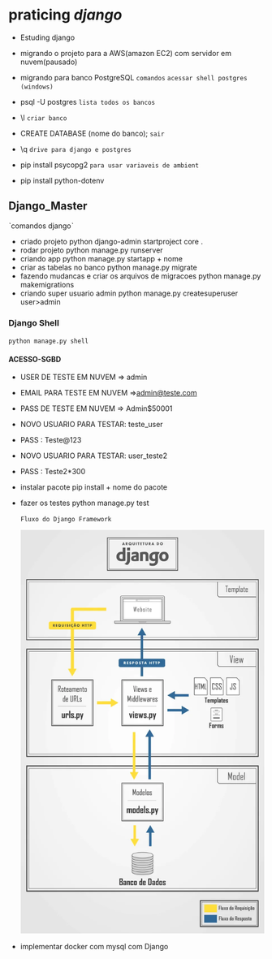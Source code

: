 # praticing *django*

- Estuding django

- migrando o projeto para a AWS(amazon EC2) com servidor em nuvem(pausado)

- migrando para banco PostgreSQL
`comandos`
`acessar shell postgres (windows)`
- psql -U postgres
`lista todos os bancos`
- \l
`criar banco`
- CREATE DATABASE (nome do banco);
`sair`
- \q
`drive para django e postgres`
- pip install psycopg2
`para usar variaveis de ambient`
- pip install python-dotenv

## Django_Master

ˋcomandos djangoˋ

- criado projeto
  python django-admin startproject core .
- rodar projeto
  python manage.py runserver
- criando app
  python manage.py startapp + nome
- criar as tabelas no banco
  python manage.py migrate
- fazendo mudancas e criar os arquivos de migracoes
  python manage.py makemigrations
- criando super usuario admin
  python manage.py createsuperuser user>admin

### Django Shell

`python manage.py shell`  

#### ACESSO-SGBD

- USER DE TESTE EM NUVEM => admin
- EMAIL PARA TESTE EM NUVEM =>admin@teste.com
- PASS DE TESTE EM NUVEM => Admin$50001
- NOVO USUARIO PARA TESTAR: teste_user
- PASS : Teste@123
- NOVO USUARIO PARA TESTAR: user_teste2
- PASS : Teste2*300

- instalar pacote
  pip install + nome do pacote
- fazer os testes
  python manage.py test

  `Fluxo do Django Framework`

  ![Fluxo-Django](https://github.com/davipythonweb/praticing_django_/blob/main/django-architecture.webp?raw=true)

- implementar docker com mysql com Django
